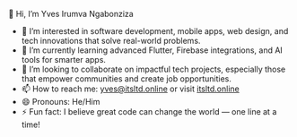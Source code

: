 👋 Hi, I’m Yves Irumva Ngabonziza

- 👀 I’m interested in software development, mobile apps, web design, and tech innovations that solve real-world problems.
- 🌱 I’m currently learning advanced Flutter, Firebase integrations, and AI tools for smarter apps.
- 💞️ I’m looking to collaborate on impactful tech projects, especially those that empower communities and create job opportunities.
- 📫 How to reach me: yves@itsltd.online or visit [itsltd.online](https://itsltd.online)
- 😄 Pronouns: He/Him
- ⚡ Fun fact: I believe great code can change the world — one line at a time!

